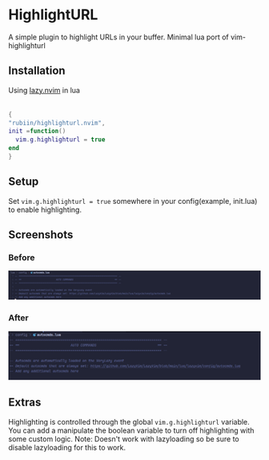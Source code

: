 # HighlightURL

A simple plugin to highlight URLs in your buffer.
Minimal lua port of vim-highlighturl


## Installation

Using [lazy.nvim](https://github.com/folke/lazy.nvim) in lua

```lua

{
"rubiin/highlighturl.nvim",
init =function()
  vim.g.highlighturl = true
end
}

```

## Setup
Set `vim.g.highlighturl = true` somewhere in your config(example, init.lua) to enable highlighting.


## Screenshots

### Before

![](./images/before.png)

### After

![](./images/after.png)



## Extras
Highlighting is controlled through the global `vim.g.highlighturl` variable.
You can add a manipulate the boolean variable to turn off highlighting with some
custom logic.
Note: Doesn't work with lazyloading so be sure to disable lazyloading for this to work.
